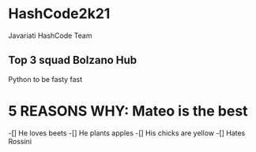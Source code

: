 # HashCode2k21
Javariati HashCode Team

## Top 3 squad Bolzano Hub
Python to be fasty fast

# 5 REASONS WHY: Mateo is the best
-[] He loves beets
-[] He plants apples
-[] His chicks are yellow
-[] Hates Rossini

